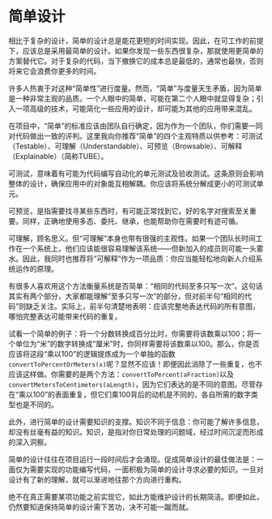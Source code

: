 # 简单设计

相比于复杂的设计，简单的设计总是能花更短的时间实现。因此，在可工作的前提下，应该总是采用最简单的设计。如果你发现一些东西很复杂，那就使用更简单的方案替代它。对于复杂的代码，当下撤换它的成本总是最低的，通常也最快，否则将来它会浪费你更多的时间。

许多人热衷于对这种“简单性”进行度量。然而，“简单”与度量天生矛盾，因为简单是一种非常主观的品质。一个人眼中的简单，可能在第二个人眼中就显得复杂；引入一项高级的技术，可能简化一些应用的设计，却可能为其他的应用带来混乱。

在项目中，“简单”的标准应该由团队自行确定，因为作为一个团队，你们需要一同对代码做出一致的评判。这里我向你推荐“简单”的四个主观特质以供参考：可测试（Testable）、可理解（Understandable）、可预览（Browsable）、可解释（Explainable）（简称TUBE）。

可测试，意味着有可能为代码编写自动化的单元测试及验收测试。这条原则会影响整体的设计，确保应用中的对象能互相解耦。你应该将系统分解成更小的可测试单元。

可预览，是指需要找寻某些东西时，有可能正常找到它。好的名字对搜索至关重要。同样，正确地使用多态、委托、继承，也能帮助你在需要时有迹可循。

可理解，顾名思义。但“可理解”本身也带有很强的主观性。如果一个团队长时间工作在一个系统上，他们应该能很容易理解该系统——但新加入的成员则可能一头雾水。因此，我同时也推荐将“可解释”作为一项品质：你应当能轻松地向新人介绍系统运作的原理。

有很多人喜欢用这个方法衡量系统是否简单：“相同的代码至多只写一次”。这句话其实有两个部分，大家都能理解“至多只写一次”的部分，但对前半句“相同的代码”则缺乏关注。实际上，前半句清楚地表明：应该完整地表达代码的所有意图，哪怕完整表达可能带来代码的重复。

试看一个简单的例子：将一个分数转换成百分比时，你需要将该数乘以100；将一个单位为“米”的数字转换成“厘米”时，你同样需要将该数乘以100。那么，你是否应该将这段“乘以100”的逻辑提炼成为一个单独的函数`convertToPercentOrMeters(x)`呢？显然不应该！即便因此消除了一些重复，也不应该这样做。你需要的是两个方法：`convertToPercent(aFraction)`以及`convertMetersToCentimeters(aLength)`，因为它们表达的是不同的意图。尽管存在“乘以100”的表面重复，但它们乘100背后的动机是不同的，各自所需的数字类型也是不同的。

此外，进行简单的设计需要知识的支撑。知识不同于信息：你可能了解许多信息，却没有丝毫有益的知识。知识，是指对你日常处理的问题域，经过时间沉淀而形成的深入洞察。

简单的设计往往在项目运行一段时间后才会涌现。促成简单设计的最佳做法是：一面仅为需要实现的功能编写代码，一面积极为简单的设计寻求必要的知识。一旦对设计有了新的理解，就可以渐进地往那个方向进行重构。

绝不在真正需要某项功能之前实现它，如此方能维护设计的长期简洁。即便如此，仍然要知道保持简单的设计需下苦功，决不可能一蹴而就。

